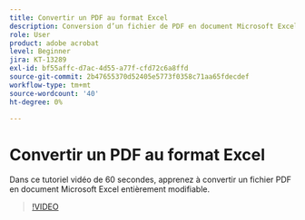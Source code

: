```yaml
---
title: Convertir un PDF au format Excel
description: Conversion d’un fichier de PDF en document Microsoft Excel entièrement modifiable
role: User
product: adobe acrobat
level: Beginner
jira: KT-13289
exl-id: bf55affc-d7ac-4d55-a77f-cfd72c6a8ffd
source-git-commit: 2b47655370d52405e5773f0358c71aa65fdecdef
workflow-type: tm+mt
source-wordcount: '40'
ht-degree: 0%

---
```


# Convertir un PDF au format Excel

Dans ce tutoriel vidéo de 60 secondes, apprenez à convertir un fichier PDF en document Microsoft Excel entièrement modifiable.

>[!VIDEO](https://video.tv.adobe.com/v/3409908?quality=12&learn=on&hidetitle=true)
